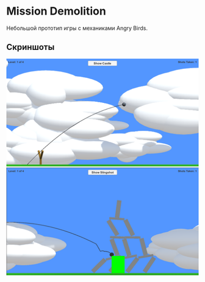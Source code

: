 ﻿# Mission Demolition

Небольшой прототип игры с механиками Angry Birds.

## Скриншоты
![](/Screenshots/1.png)
![](/Screenshots/2.png)